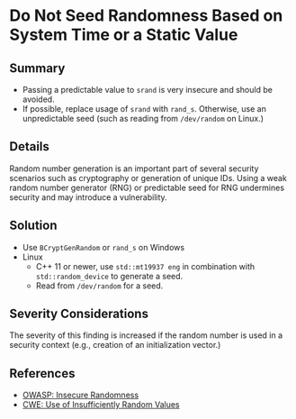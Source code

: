 # Do Not Seed Randomness Based on System Time or a Static Value

## Summary

* Passing a predictable value to `srand` is very insecure and should be avoided.
* If possible, replace usage of `srand` with `rand_s`. Otherwise, use an unpredictable seed (such as reading from `/dev/random` on Linux.)

## Details

Random number generation is an important part of several security scenarios such as cryptography or generation of unique IDs.
Using a weak random number generator (RNG) or predictable seed for RNG undermines security and may introduce a vulnerability.

## Solution

* Use `BCryptGenRandom` or `rand_s` on Windows
* Linux
  * C++ 11 or newer, use `std::mt19937 eng` in combination  with `std::random_device` to generate a seed.
  * Read from `/dev/random` for a seed.

## Severity Considerations

The severity of this finding is increased if the random number is used in a security context (e.g., creation of an initialization vector.)

## References

* [OWASP: Insecure Randomness](https://owasp.org/www-community/vulnerabilities/Insecure_Randomness)
* [CWE: Use of Insufficiently Random Values](https://cwe.mitre.org/data/definitions/330.html)
